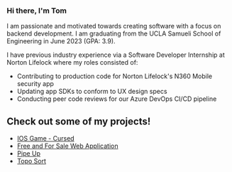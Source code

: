 ### Hi there, I'm Tom

I am passionate and motivated towards creating software with a focus on backend development. I am graduating from the UCLA Samueli School of Engineering in June 2023 (GPA: 3.9). 

I have previous industry experience via a Software Developer Internship at Norton Lifelock where my roles consisted of:
- Contributing to production code for Norton Lifelock's N360 Mobile security app 
- Updating app SDKs to conform to UX design specs 
- Conducting peer code reviews for our Azure DevOps CI/CD pipeline

## Check out some of my projects!
* [IOS Game - Cursed](https://github.com/tridentget/cursed)
* [Free and For Sale Web Application](https://github.com/cs130-w22/Group-B2)
* [Pipe Up](https://github.com/tridentget/Pipe-Up)
* [Topo Sort](https://github.com/tridentget/Topo-Sort)







